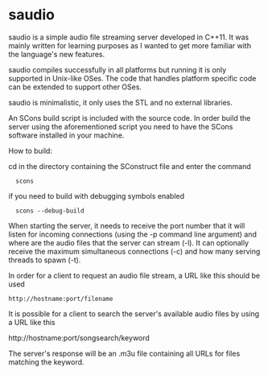 saudio
======

saudio is a simple audio file streaming server developed in C++11. 
It was mainly written for learning purposes as I wanted to get more familiar
with the language's new features. 

saudio compiles successfully in all platforms but running it is only supported
in Unix-like OSes. The code that handles platform specific code can be extended
to support other OSes. 

saudio is minimalistic, it only uses the STL and no external libraries. 

An SCons build script is included with the source code.
In order build the server using the aforementioned script you need to have the
SCons software installed in your machine.


How to build:

cd in the directory containing the SConstruct file
and enter the command

      scons

if you need to build with debugging symbols enabled
  
      scons --debug-build


When starting the server, it needs to receive the port number that it will listen
for incoming connections (using the -p command line argument) and where are the
audio files that the server can stream (-l). It can optionally receive the 
maximum simultaneous connections (-c) and how many serving threads to spawn (-t).

In order for a client to request an audio file stream, a URL like this should
be used

    http://hostname:port/filename

It is possible for a client to search the server's available audio files by
using a URL like this

   http://hostname:port/songsearch/keyword

The server's response will be an .m3u file containing all URLs for files matching
the keyword.






